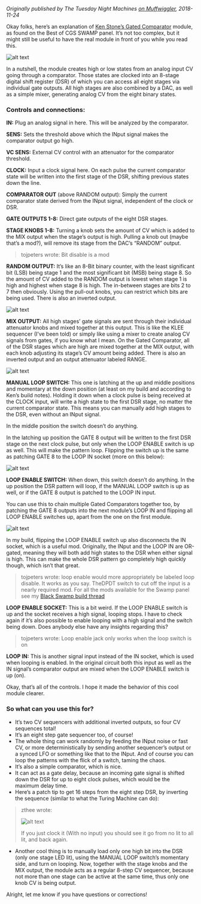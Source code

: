 _Originally published by The Tuesday Night Machines [on Muffwiggler](https://www.muffwiggler.com/forum/viewtopic.php?t=209972&highlight=), 2018-11-24_


Okay folks, here’s an explanation of [Ken Stone’s Gated Comparator](https://web.archive.org/web/20170817105215fw_/http://www.cgs.synth.net/modules/cgs13v2_gated_comparator.html) module, as found on the Best of CGS SWAMP panel. It’s not too complex, but it might still be useful to have the real module in front of you while you read this.

![alt text](https://raw.githubusercontent.com/TuesdayNightMachines/CGS-Serge-Modular-Synth/master/CGS%20Gated%20Comparator/images/CGS_Gated_Comparator_001.jpg "")


In a nutshell, the module creates high or low states from an analog input CV going through a comparator. Those states are clocked into an 8-stage digital shift register (DSR) of which you can access all eight stages via individual gate outputs. All high stages are also combined by a DAC, as well as a simple mixer, generating analog CV from the eight binary states.


### Controls and connections:
**IN:** Plug an analog signal in here. This will be analyzed by the comparator.

**SENS:** Sets the threshold above which the INput signal makes the comparator output go high.

**VC SENS:** External CV control with an attenuator for the comparator threshold.

**CLOCK:** Input a clock signal here. On each pulse the current comparator state will be written into the first stage of the DSR, shifting previous states down the line.

**COMPARATOR OUT** (above RANDOM output): Simply the current comparator state derived from the INput signal, independent of the clock or DSR.

**GATE OUTPUTS 1-8:** Direct gate outputs of the eight DSR stages.

**STAGE KNOBS 1-8:** Turning a knob sets the amount of CV which is added to the MIX output when the stage’s output is high. Pulling a knob out (maybe that’s a mod?), will remove its stage from the DAC’s “RANDOM” output.
> tojpeters wrote:
> Bit disable is a mod



**RANDOM OUTPUT:** It’s like an 8-Bit binary counter, with the least significant bit (LSB) being stage 1 and the most significant bit (MSB) being stage 8. So the amount of CV added to the RANDOM output is lowest when stage 1 is high and highest when stage 8 is high. The in-between stages are bits 2 to 7 then obviously. Using the pull-out knobs, you can restrict which bits are being used. There is also an inverted output.

![alt text](https://raw.githubusercontent.com/TuesdayNightMachines/CGS-Serge-Modular-Synth/master/CGS%20Gated%20Comparator/images/CGS_Gated_Comparator_002.jpg "")

**MIX OUTPUT:** All high stages’ gate signals are sent through their individual attenuator knobs and mixed together at this output. This is like the KLEE sequencer (I’ve been told) or simply like using a mixer to create analog CV signals from gates, if you know what I mean. On the Gated Comparator, all of the DSR stages which are high are mixed together at the MIX output, with each knob adjusting its stage’s CV amount being added. There is also an inverted output and an output attenuator labeled RANGE.

![alt text](https://raw.githubusercontent.com/TuesdayNightMachines/CGS-Serge-Modular-Synth/master/CGS%20Gated%20Comparator/images/CGS_Gated_Comparator_003.jpg "")

**MANUAL LOOP SWITCH:** This one is latching at the up and middle positions and momentary at the down position (at least on my build and according to Ken’s build notes). Holding it down when a clock pulse is being received at the CLOCK input, will write a high state to the first DSR stage, no matter the current comparator state. This means you can manually add high stages to the DSR, even without an INput signal.

In the middle position the switch doesn’t do anything.

In the latching up position the GATE 8 output will be written to the first DSR stage on the next clock pulse, but only when the LOOP ENABLE switch is up as well. This will make the pattern loop. Flipping the switch up is the same as patching GATE 8 to the LOOP IN socket (more on this below):

![alt text](https://raw.githubusercontent.com/TuesdayNightMachines/CGS-Serge-Modular-Synth/master/CGS%20Gated%20Comparator/images/CGS_Gated_Comparator_004.jpg "")

**LOOP ENABLE SWITCH:** When down, this switch doesn’t do anything. In the up position the DSR pattern will loop, if the MANUAL LOOP switch is up as well, or if the GATE 8 output is patched to the LOOP IN input.

You can use this to chain multiple Gated Comparators together too, by patching the GATE 8 outputs into the next module’s LOOP IN and flipping all LOOP ENABLE switches up, apart from the one on the first module.

![alt text](https://raw.githubusercontent.com/TuesdayNightMachines/CGS-Serge-Modular-Synth/master/CGS%20Gated%20Comparator/images/CGS_Gated_Comparator_005.jpg "")

In my build, flipping the LOOP ENABLE switch up also disconnects the IN socket, which is a useful mod. Originally, the INput and the LOOP IN are OR-gated, meaning they will both add high states to the DSR when either signal is high. This can make the whole DSR pattern go completely high quickly though, which isn’t that great.
>tojpeters wrote:
> loop enable would more appropriately be labeled loop disable.
> It works as you say.
> TheDPDT switch to cut off the input is a nearly required mod.
> For all the mods available for the Swamp panel see my [Black Swamp build thread](https://www.muffwiggler.com/forum/viewtopic.php?t=147603&highlight=)


**LOOP ENABLE SOCKET:** This is a bit weird. If the LOOP ENABLE switch is up and the socket receives a high signal, looping stops. I have to check again if it’s also possible to enable looping with a high signal and the switch being down. Does anybody else have any insights regarding this?
>tojpeters wrote:
>Loop enable jack only works when the loop switch is on


**LOOP IN:** This is another signal input instead of the IN socket, which is used when looping is enabled. In the original circuit both this input as well as the IN signal’s comparator output are mixed when the LOOP ENABLE switch is up (on).


Okay, that’s all of the controls. I hope it made the behavior of this cool module clearer.

### So what can you use this for?

- It’s two CV sequencers with additional inverted outputs, so four CV sequences total!
- It’s an eight step gate sequencer too, of course!
- The whole thing can work randomly by feeding the INput noise or fast CV, or more deterministically by sending another sequencer’s output or a synced LFO or something like that to the INput. And of course you can loop the patterns with the flick of a switch, taming the chaos.
- It’s also a simple comparator, which is nice.
- It can act as a gate delay, because an incoming gate signal is shifted down the DSR for up to eight clock pulses, which would be the maximum delay time.
- Here’s a patch tip to get 16 steps from the eight step DSR, by inverting the sequence (similar to what the Turing Machine can do):
>zthee wrote:
>
> ![alt text](https://raw.githubusercontent.com/TuesdayNightMachines/CGS-Serge-Modular-Synth/master/CGS%20Gated%20Comparator/images/CGS_Gated_Comparator_006.jpg "")
>
>If you just clock it (With no input) you should see it go from no lit to all lit, and back again.

- Another cool thing is to manually load only one high bit into the DSR (only one stage LED lit), using the MANUAL LOOP switch’s momentary side, and turn on looping. Now, together with the stage knobs and the MIX output, the module acts as a regular 8-step CV sequencer, because not more than one stage can be active at the same time, thus only one knob CV is being output.

Alright, let me know if you have questions or corrections!
